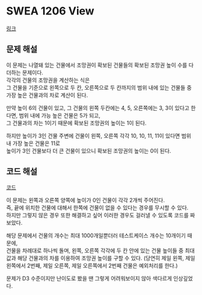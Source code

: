 # SWEA 1206 View

[링크](https://swexpertacademy.com/main/code/problem/problemDetail.do?contestProbId=AV134DPqAA8CFAYh&categoryId=AV134DPqAA8CFAYh&categoryType=CODE&problemTitle=1206&orderBy=FIRST_REG_DATETIME&selectCodeLang=ALL&select-1=&pageSize=10&pageIndex=1)

## 문제 해설
이 문제는 나열돼 있는 건물에서 조망권이 확보된 건물들의 확보된 조망권 높이 수를 다 더하는 문제이다.  
각각의 건물의 조망권을 계산하는 식은  
그 건물을 기준으로 왼쪽으로 두 칸, 오른쪽으로 두 칸까지의 범위 내에 있는 건물들 중 가장 높은 건물과의 차로 계산이 된다.  

만약 높이 6의 건물이 있고, 그 건물의 왼쪽 두칸에는 4, 5, 오른쪽에는 3, 3이 있다고 한다면, 범위 내에 가능 높은 건물은 5가 되고,  
그 건물과의 차는 1이기 때문에 확보된 조망권의 높이는 1이 된다.  

하지만 높이가 3인 건물 주변에 건물이 왼쪽, 오른쪽 각각 10, 10, 11, 11이 있다면 범위 내 가장 높은 건물은 11로  
높이가 3인 건물보다 더 큰 건물이 있으니 확보된 조망권의 높이는 0이 된다.

## 코드 해설
[코드](./code.py)

이 문제는 왼쪽과 오른쪽 양쪽에 높이가 0인 건물이 각각 2개씩 주어진다.  
즉, 끝에 위치한 건물에 대해서 한쪽에 건물이 없을 수 있다는 경우를 무시할 수 있다.  
하지만 그렇지 않은 경우 또한 해결하고 싶어 이러한 경우도 걸러낼 수 있도록 코드를 짜 보았다.  

해당 문제에서 건물의 개수는 최대 1000개일뿐더러 테스트케이스 개수는 10개이기 때문에,  
건물을 차례대로 하나씩 돌며, 왼쪽, 오른쪽 각각에 두 칸 안에 있는 건물 높이들 중 최대값과 해당 건물과의 차를 이용하여 조망권 높이를 구할 수 있다. (당연히 제일 왼쪽, 제일 왼쪽에서 2번째, 제일 오른쪽, 제일 오른쪽에서 2번째 건물은 예외처리를 한다.)

문제가 D3 수준이지만 난이도로 봤을 땐 그렇게 어려워보이지 않아 색다르게 인상깊었다.